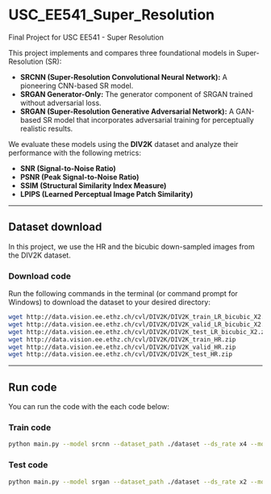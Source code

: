 # USC_EE541_Super_Resolution
Final Project for USC EE541 - Super Resolution

This project implements and compares three foundational models in Super-Resolution (SR):
- **SRCNN (Super-Resolution Convolutional Neural Network):** A pioneering CNN-based SR model.
- **SRGAN Generator-Only:** The generator component of SRGAN trained without adversarial loss.
- **SRGAN (Super-Resolution Generative Adversarial Network):** A GAN-based SR model that incorporates adversarial training for perceptually realistic results.

We evaluate these models using the **DIV2K** dataset and analyze their performance with the following metrics:
- **SNR (Signal-to-Noise Ratio)**
- **PSNR (Peak Signal-to-Noise Ratio)**
- **SSIM (Structural Similarity Index Measure)**
- **LPIPS (Learned Perceptual Image Patch Similarity)**

---

## Dataset download
In this project, we use the HR and the bicubic down-sampled images from the DIV2K dataset.

### Download code
 Run the following commands in the terminal (or command prompt for Windows) to download the dataset to your desired directory:
 ```bash
 wget http://data.vision.ee.ethz.ch/cvl/DIV2K/DIV2K_train_LR_bicubic_X2.zip
 wget http://data.vision.ee.ethz.ch/cvl/DIV2K/DIV2K_valid_LR_bicubic_X2.zip
 wget http://data.vision.ee.ethz.ch/cvl/DIV2K/DIV2K_test_LR_bicubic_X2.zip
 wget http://data.vision.ee.ethz.ch/cvl/DIV2K/DIV2K_train_HR.zip
 wget http://data.vision.ee.ethz.ch/cvl/DIV2K/DIV2K_valid_HR.zip
 wget http://data.vision.ee.ethz.ch/cvl/DIV2K/DIV2K_test_HR.zip
```

---
## Run code
You can run the code with the each code below:

### Train code
 ```bash
python main.py --model srcnn --dataset_path ./dataset --ds_rate x4 --mode train --batch_size 32 --epochs 100 --learning_rate 2e-4
```

### Test code
 ```bash
python main.py --model srgan --dataset_path ./dataset --ds_rate x2 --mode test --batch_size 16 --epochs 50 --learning_rate 1e-4 --load_path srgan_x2_batch16_epoch50_lr0.0001_12-08_19-03.pth
```
